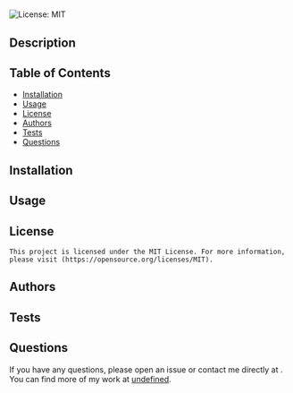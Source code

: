 # 

  ![License: MIT](https://img.shields.io/badge/License-MIT-yellow.svg)


  ## Description
  

  ## Table of Contents
  - [Installation](#installation)
  - [Usage](#usage)
  - [License](#license)
  - [Authors](#authors)
  - [Tests](#tests)
  - [Questions](#questions)

  ## Installation
  

  ## Usage
  

  ## License

    This project is licensed under the MIT License. For more information, please visit (https://opensource.org/licenses/MIT).

  ## Authors
  

  ## Tests
  

  ## Questions
  If you have any questions, please open an issue or contact me directly at . You can find more of my work at [undefined](https://github.com/undefined).